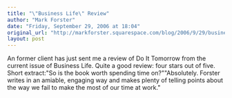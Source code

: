 ```yaml
---
title: "\"Business Life\" Review"
author: "Mark Forster"
date: "Friday, September 29, 2006 at 18:04"
original_url: "http://markforster.squarespace.com/blog/2006/9/29/business-life-review.html"
layout: post
---
```


An former client has just sent me a review of Do It Tomorrow from the current issue of Business Life. Quite a good review: four stars out of five. Short extract:"So is the book worth spending time on?""Absolutely. Forster writes in an amiable, engaging way and makes plenty of telling points about the way we fail to make the most of our time at work."
